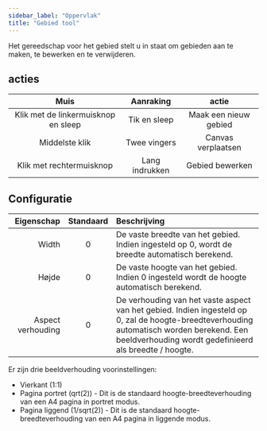 ```yaml
---
sidebar_label: "Oppervlak"
title: "Gebied tool"
---
```


Het gereedschap voor het gebied stelt u in staat om gebieden aan te maken, te bewerken en te verwijderen.

## acties

|                Muis                 |   Aanraking    |         actie         |
|:-----------------------------------:|:--------------:|:---------------------:|
| Klik met de linkermuisknop en sleep |  Tik en sleep  | Maak een nieuw gebied |
|           Middelste klik            |  Twee vingers  |  Canvas verplaatsen   |
|      Klik met rechtermuisknop       | Lang indrukken |    Gebied bewerken    |

## Configuratie

|        Eigenschap | Standaard | Beschrijving                                                                                                                                                                                        |
| -----------------:|:---------:|:--------------------------------------------------------------------------------------------------------------------------------------------------------------------------------------------------- |
|             Width |     0     | De vaste breedte van het gebied. Indien ingesteld op 0, wordt de breedte automatisch berekend.                                                                                                      |
|             Højde |     0     | De vaste hoogte van het gebied. Indien 0 ingesteld wordt de hoogte automatisch berekend.                                                                                                            |
| Aspect verhouding |     0     | De verhouding van het vaste aspect van het gebied. Indien ingesteld op 0, zal de hoogte-breedteverhouding automatisch worden berekend. Een beeldverhouding wordt gedefinieerd als breedte / hoogte. |

Er zijn drie beeldverhouding voorinstellingen:

* Vierkant (1:1)
* Pagina portret (qrt(2)) - Dit is de standaard hoogte-breedteverhouding van een A4 pagina in portret modus.
* Pagina liggend (1/sqrt(2)) - Dit is de standaard hoogte-breedteverhouding van een A4 pagina in liggende modus.
